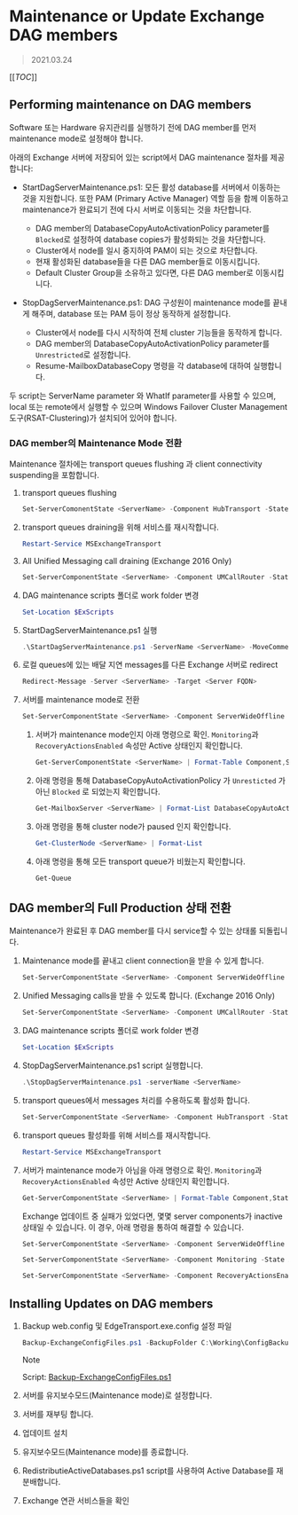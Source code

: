 
# Maintenance or Update Exchange DAG members

> 2021.03.24

[[_TOC_]]

## Performing maintenance on DAG members

Software 또는 Hardware 유지관리를 실행하기 전에 DAG member를 먼저 maintenance mode로 설정해야 합니다.

아래의 Exchange 서버에 저장되어 있는 script에서 DAG maintenance 절차를 제공합니다:

- StartDagServerMaintenance.ps1: 모든 활성 database를 서버에서 이동하는 것을 지원합니다. 또한 PAM (Primary Active Manager) 역할 등을 함께 이동하고 maintenance가 완료되기 전에 다시 서버로 이동되는 것을 차단합니다.

    - DAG member의 DatabaseCopyAutoActivationPolicy parameter를 `Blocked`로 설정하여 database copies가 활성화되는 것을 차단합니다.
    - Cluster에서 node를 일시 중지하여 PAM이 되는 것으로 차단합니다.
    - 현재 활성화된 database들을 다른 DAG member들로 이동시킵니다.
    - Default Cluster Group을 소유하고 있다면, 다른 DAG member로 이동시킵니다.

- StopDagServerMaintenance.ps1: DAG 구성원이 maintenance mode를 끝내게 해주며, database 또는 PAM 등이 정상 동작하게 설정합니다.

    - Cluster에서 node를 다시 시작하여 전체 cluster 기능들을 동작하게 합니다.
    - DAG member의 DatabaseCopyAutoActivationPolicy parameter를 `Unrestricted`로 설정합니다.
    - Resume-MailboxDatabaseCopy 명령을 각 database에 대하여 실행합니다.


두 script는 ServerName parameter 와 WhatIf parameter를 사용할 수 있으며, local 또는 remote에서 실행할 수 있으며 Windows Failover Cluster Management 도구(RSAT-Clustering)가 설치되어 있어야 합니다.

### DAG member의 Maintenance Mode 전환

Maintenance 절차에는 transport queues flushing 과 client connectivity suspending을 포함합니다.

1. transport queues flushing

    ```powershell
    Set-ServerComonentState <ServerName> -Component HubTransport -State Draining -Requester Maintenance
    ```

1. transport queues draining을 위해 서비스를 재시작합니다.

    ```powershell
    Restart-Service MSExchangeTransport
    ```

1. All Unified Messaging call draining (Exchange 2016 Only)

    ```powershell
    Set-ServerComponentState <ServerName> -Component UMCallRouter -State Draining -Requester Maintenance
    ```

1. DAG maintenance scripts 폴더로 work folder 변경

    ```powershell
    Set-Location $ExScripts
    ```

1. StartDagServerMaintenance.ps1 실행

    ```powershell
    .\StartDagServerMaintenance.ps1 -ServerName <ServerName> -MoveComment Maintenance -PauseClusterNode
    ```

1. 로컬 queues에 있는 배달 지연 messages를 다른 Exchange 서버로 redirect

    ```powershell
    Redirect-Message -Server <ServerName> -Target <Server FQDN>
    ```

1. 서버를 maintenance mode로 전환

    ```powershell
    Set-ServerComponentState <ServerName> -Component ServerWideOffline -State Inactive -Requester Maintenance
    ```

    1. 서버가 maintenance mode인지 아래 명령으로 확인. `Monitoring`과 `RecoveryActionsEnabled` 속성만 Active 상태인지 확인합니다.

        ```powershell
        Get-ServerComponentState <ServerName> | Format-Table Component,State -Autosize
        ```

    1. 아래 명령을 통해 DatabaseCopyAutoActivationPolicy 가 `Unresticted` 가 아닌 `Blocked` 로 되었는지 확인합니다.

        ```powershell
        Get-MailboxServer <ServerName> | Format-List DatabaseCopyAutoActivationPolicy
        ```

    1. 아래 명령을 통해 cluster node가 paused 인지 확인합니다.

        ```powershell
        Get-ClusterNode <ServerName> | Format-List
        ```

    1. 아래 명령을 통해 모든 transport queue가 비웠는지 확인합니다.

        ```powershell
        Get-Queue
        ```

## DAG member의 Full Production 상태 전환

Maintenance가 완료된 후 DAG member를 다시 service할 수 있는 상태롤 되돌립니다.

1. Maintenance mode를 끝내고 client connection을 받을 수 있게 합니다.

    ```powershell
    Set-ServerComponentState <ServerName> -Component ServerWideOffline -State Active -Requester Maintenance
    ```

1. Unified Messaging calls을 받을 수 있도록 합니다. (Exchange 2016 Only)

    ```powershell
    Set-ServerComponentState <ServerName> -Component UMCallRouter -State Active -Requester Maintenance
    ```

1. DAG maintenance scripts 폴더로 work folder 변경

    ```powershell
    Set-Location $ExScripts
    ```

1. StopDagServerMaintenance.ps1 script 실행합니다.

    ```powershell
    .\StopDagServerMaintenance.ps1 -serverName <ServerName>
    ```

1. transport queues에서 messages 처리를 수용하도록 활성화 합니다.

    ```powershell
    Set-ServerComponentState <ServerName> -Component HubTransport -State Active -Requester Maintenance
    ```

1. transport queues 활성화를 위해 서비스를 재시작합니다.

    ```powershell
    Restart-Service MSExchangeTransport
    ```

1. 서버가 maintenance mode가 아님을 아래 명령으로 확인. `Monitoring`과 `RecoveryActionsEnabled` 속성만 Active 상태인지 확인합니다.

    ```powershell
    Get-ServerComponentState <ServerName> | Format-Table Component,State -Autosize
    ```

    Exchange 업데이트 중 실패가 있었다면, 몇몇 server components가 inactive 상태일 수 있습니다. 이 경우, 아래 명령을 통하여 해결할 수 있습니다.

    ```powershell
    Set-ServerComponentState <ServerName> -Component ServerWideOffline -State Active -Requester Functional

    Set-ServerComponentState <ServerName> -Component Monitoring -State Active -Requester Functional

    Set-ServerComponentState <ServerName> -Component RecoveryActionsEnabled -State Active -Requester Functional
    ```


## Installing Updates on DAG members

1. Backup web.config 및 EdgeTransport.exe.config 설정 파일

    ```powershell
    Backup-ExchangeConfigFiles.ps1 -BackupFolder C:\Working\ConfigBackup
    ```

    > [!NOTE]
    > Script: [Backup-ExchangeConfigFiles.ps1](/Exchange/Backup-ExchangeConfigFiles.ps1)

1. 서버를 유지보수모드(Maintenance mode)로 설정합니다.

1. 서버를 재부팅 합니다.

1. 업데이트 설치

1. 유지보수모드(Maintenance mode)를 종료합니다.

1. RedistributieActiveDatabases.ps1 script를 사용하여 Active Database를 재 분배합니다.

1. Exchange 연관 서비스들을 확인


